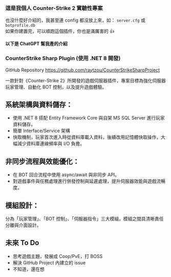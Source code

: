 ### 這是我個人 Counter-Strike 2 實驗性專案

也沒什麼好介紹的，我甚至連 config 都沒放上來，如： `server.cfg` 或 `botprofile.db`\
如果你建置完，可以順跑這個插件，你也是滿厲害的 👍

**以下是 ChatGPT 幫我產的介紹**

### CounterStrike Sharp Plugin (使用 .NET 8 開發)
GitHub Repository https://github.com/raytzou/CounterStrikeSharpProject

一款針對《Counter-Strike 2》所開發的遊戲伺服器插件，專案目標為強化伺服器玩家管理、自動化 BOT 控制，以及提升遊戲體驗。

## 系統架構與資料儲存：
- 使用 .NET 8 搭配 Entity Framework Core 與自架 MS SQL Server 進行玩家資料儲存。
- 簡單 Interface/Service 架構
- 快取機制，玩家首次進入時從資料庫載入資料，後續改用記憶體快取操作，大幅減少資料庫連線頻率與 I/O 負擔。

## 非同步流程與效能優化：
- 在 BOT 回合流程中使用 async/await 與非同步 API。
- 對遊戲事件與任務處理進行併發控制與延遲處理，提升伺服器效能與遊戲流暢度。

## 模組設計：
分為「玩家管理」、「BOT 控制」、「伺服器指令」三大模組，模組之間具清晰責任分離與介面設計。

## 未來 To Do
- 思考遊戲主題，發展成 Coop/PvE，打 BOSS
- 解決 GitHub Project 內建立的 issue
- 不知道，還在想
